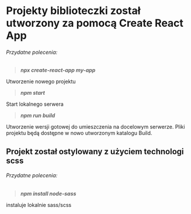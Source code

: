 # Projekty biblioteczki został utworzony za pomocą Create React App



###### Przydatne polecenia:

> ***npx create-react-app my-app***

Utworzenie nowego projektu

> ***npm start***

Start lokalnego serwera 

> ***npm run build***

Utworzenie wersji gotowej do umieszczenia na docelowym serwerze. Pliki projektu będą dostępne w nowo utworzonym katalogu Build.

## Projekt został ostylowany z użyciem technologi scss

###### Przydatne polecenia:

> ***npm install node-sass***

instaluje lokalnie sass/scss
